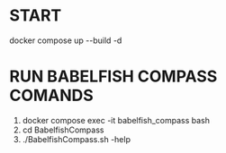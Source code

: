 
# START
docker compose up --build -d

# RUN BABELFISH COMPASS COMANDS
1. docker compose exec -it babelfish_compass bash
2. cd BabelfishCompass
3. ./BabelfishCompass.sh -help
